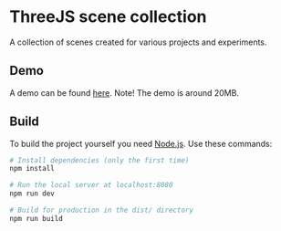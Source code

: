 # ThreeJS scene collection

A collection of scenes created for various projects and experiments.

## Demo

A demo can be found [here](https://scene-collection.vercel.app).
Note! The demo is around 20MB.

## Build
To build the project yourself you need [Node.js](https://nodejs.org/en/download/).
Use these commands:

``` bash
# Install dependencies (only the first time)
npm install

# Run the local server at localhost:8080
npm run dev

# Build for production in the dist/ directory
npm run build
```
